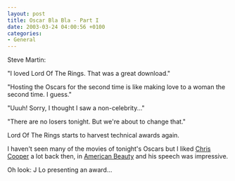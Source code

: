 ```yaml
---
layout: post
title: Oscar Bla Bla - Part I
date: 2003-03-24 04:00:56 +0100
categories:
- General
---
```

Steve Martin:

"I loved Lord Of The Rings. That was a great download."

"Hosting the Oscars for the second time is like making love to a woman the second time. I guess."

"Uuuh! Sorry, I thought I saw a non-celebrity..."

"There are no losers tonight. But we're about to change that."

Lord Of The Rings starts to harvest technical awards again.

I haven't seen many of the movies of tonight's Oscars but I liked <a href="http://us.imdb.com/Name?Cooper%2C+Chris+(I)">Chris Cooper</a> a lot back then, in <a href="http://us.imdb.com/Title?0169547" title="One of my favourite movies...">American Beauty</a> and his speech was impressive.

Oh look: J Lo presenting an award...

